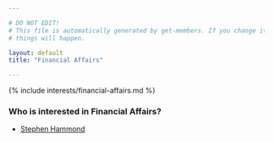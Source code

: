 ```yaml
---

# DO NOT EDIT!
# This file is automatically generated by get-members. If you change it, bad
# things will happen.

layout: default
title: "Financial Affairs"

---
```


{% include interests/financial-affairs.md %}

### Who is interested in Financial Affairs?


* [Stephen Hammond](members/stephen-hammond.html)
